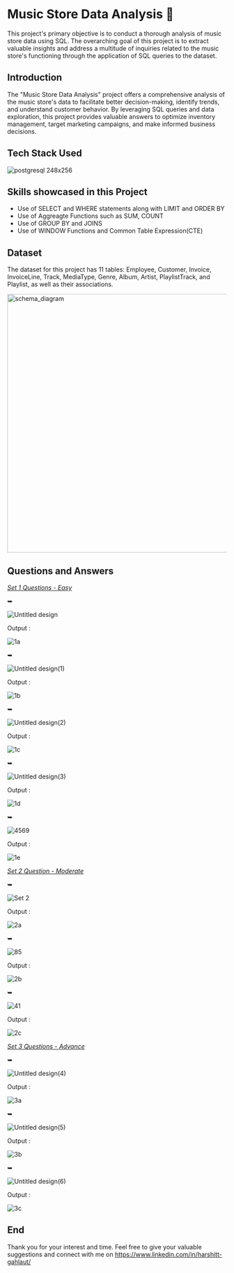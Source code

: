 # Music Store Data Analysis 🎵

This project's primary objective is to conduct a thorough analysis of music store data using SQL. The overarching goal of this project is to extract valuable insights and address a multitude of inquiries related to the music store's functioning through the application of SQL queries to the dataset.

## Introduction

The "Music Store Data Analysis" project offers a comprehensive analysis of the music store's data to facilitate better decision-making, identify trends, and understand customer behavior. By leveraging SQL queries and data exploration, this project provides valuable answers to optimize inventory management, target marketing campaigns, and make informed business decisions.

## Tech Stack Used

![postgresql 248x256](https://github.com/harshitgahlaut/Music_Store_Analysis_Project_SQL/assets/142779836/3b27c931-ccb5-461a-b416-bb8608658595)

## Skills showcased in this Project
- Use of SELECT and WHERE statements along with LIMIT and ORDER BY 
- Use of Aggreagte Functions such as SUM, COUNT
- Use of GROUP BY and JOINS
- Use of WINDOW Functions and Common Table Expression(CTE)
  
## Dataset

The dataset for this project has 11 tables: Employee, Customer, Invoice, InvoiceLine, Track, MediaType, Genre, Album, Artist, PlaylistTrack, and Playlist, as well as their associations.

<img width="594" alt="schema_diagram" src="https://github.com/harshitgahlaut/Music_Store_Analysis_Project_SQL/assets/142779836/820c6cdc-0976-4479-bdf0-bc612df237a6">

## Questions and Answers

<ins>_Set 1 Questions - Easy_</ins>

➥

![Untitled design](https://github.com/harshitgahlaut/Music_Store_Analysis_Project_SQL/assets/142779836/9661b8fc-1a0b-4816-ab72-068aa5238131)

Output :

![1a](https://github.com/harshitgahlaut/Music_Store_Analysis_Project_SQL/assets/142779836/40d99740-1a9a-483c-bc7f-82387f91ffee)


➥



![Untitled design(1)](https://github.com/harshitgahlaut/Music_Store_Analysis_Project_SQL/assets/142779836/c208b4b0-39c4-4b77-8613-fa9670486cda)

Output :

![1b](https://github.com/harshitgahlaut/Music_Store_Analysis_Project_SQL/assets/142779836/093f890c-15a2-479f-8a5a-c418d1cbf8b2)

➥

![Untitled design(2)](https://github.com/harshitgahlaut/Music_Store_Analysis_Project_SQL/assets/142779836/1ec333a1-2694-451f-9c2a-99c4307e3e22)

Output :

![1c](https://github.com/harshitgahlaut/Music_Store_Analysis_Project_SQL/assets/142779836/3a5fe68f-4f7b-406f-9784-1f0d0f74c3fb)

➥

![Untitled design(3)](https://github.com/harshitgahlaut/Music_Store_Analysis_Project_SQL/assets/142779836/e2497c36-a461-49ec-b15e-f1dc756ca132)

Output :

![1d](https://github.com/harshitgahlaut/Music_Store_Analysis_Project_SQL/assets/142779836/cd6bee40-7e33-4f2a-a5cc-190bfc1543d6)

 ➥
 
![4569](https://github.com/harshitgahlaut/Music_Store_Analysis_Project_SQL/assets/142779836/6d23f217-085e-49bc-b55d-9cabc89847a1)

Output :

![1e](https://github.com/harshitgahlaut/Music_Store_Analysis_Project_SQL/assets/142779836/2120ca74-5f52-4983-89f9-9819b0dcb77f)



<ins>_Set 2 Question - Moderate_</ins>

➥

![Set 2](https://github.com/harshitgahlaut/Music_Store_Analysis_Project_SQL/assets/142779836/2a5b6f1f-e6a1-476b-bf38-254cb105463d)

Output :

![2a](https://github.com/harshitgahlaut/Music_Store_Analysis_Project_SQL/assets/142779836/e0c499a2-9e05-466e-8969-bf58f491bea9)

➥

![85](https://github.com/harshitgahlaut/Music_Store_Analysis_Project_SQL/assets/142779836/77d6797d-85f9-45e9-a3b2-f9c33153d032)

Output :

![2b](https://github.com/harshitgahlaut/Music_Store_Analysis_Project_SQL/assets/142779836/7a5a7b1f-3e25-4579-8703-45e73e487225)

➥

![41](https://github.com/harshitgahlaut/Music_Store_Analysis_Project_SQL/assets/142779836/a1a3ef37-bbb5-48c3-a63e-11e1761bb5b5)

Output :

![2c](https://github.com/harshitgahlaut/Music_Store_Analysis_Project_SQL/assets/142779836/3b0708a1-21ef-4297-a02d-fd19a143a13d)



<ins>_Set 3 Questions - Advance_</ins>

➥

![Untitled design(4)](https://github.com/harshitgahlaut/Music_Store_Analysis_Project_SQL/assets/142779836/4528c108-4f10-4aa8-abd9-6487459f2001)

Output :

![3a](https://github.com/harshitgahlaut/Music_Store_Analysis_Project_SQL/assets/142779836/9c834341-cd81-4258-9e67-bff9c028bc19)

➥

![Untitled design(5)](https://github.com/harshitgahlaut/Music_Store_Analysis_Project_SQL/assets/142779836/f1c4b947-ffe6-419b-87a6-e6fdc8e374da)

Output :

![3b](https://github.com/harshitgahlaut/Music_Store_Analysis_Project_SQL/assets/142779836/792d047e-a5dd-4565-a682-fb40a4032baa)

➥

![Untitled design(6)](https://github.com/harshitgahlaut/Music_Store_Analysis_Project_SQL/assets/142779836/7a13fadd-475e-43b8-95c4-194ce5f5a47d)

Output :

![3c](https://github.com/harshitgahlaut/Music_Store_Analysis_Project_SQL/assets/142779836/526934c3-1f02-4942-a335-8106c6728ed2)

## End

Thank you for your interest and time. Feel free to give your valuable suggestions and connect with me on https://www.linkedin.com/in/harshitt-gahlaut/

